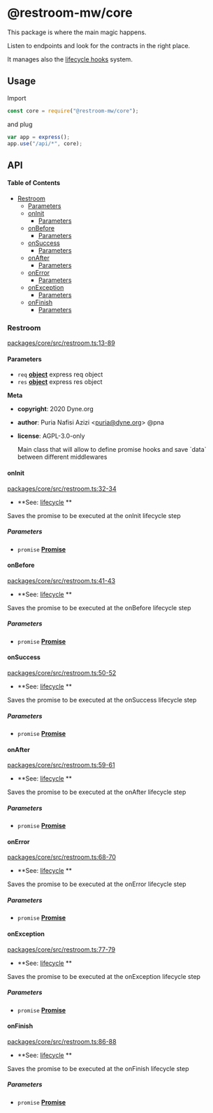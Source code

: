 # @restroom-mw/core

This package is where the main magic happens.

Listen to endpoints and look for the contracts in the right place.

It manages also the [lifecycle hooks](/architecture?id=lifecycle-hooks) system.

## Usage

Import

```js
const core = require("@restroom-mw/core");
```

and plug

```js
var app = express();
app.use("/api/*", core);
```

## API

<!-- Generated by documentation.js. Update this documentation by updating the source code. -->

#### Table of Contents

-   [Restroom](#restroom)
    -   [Parameters](#parameters)
    -   [onInit](#oninit)
        -   [Parameters](#parameters-1)
    -   [onBefore](#onbefore)
        -   [Parameters](#parameters-2)
    -   [onSuccess](#onsuccess)
        -   [Parameters](#parameters-3)
    -   [onAfter](#onafter)
        -   [Parameters](#parameters-4)
    -   [onError](#onerror)
        -   [Parameters](#parameters-5)
    -   [onException](#onexception)
        -   [Parameters](#parameters-6)
    -   [onFinish](#onfinish)
        -   [Parameters](#parameters-7)

### Restroom

[packages/core/src/restroom.ts:13-89](https://github.com/dyne/restroom-mw/blob/67c021e212417423b8d5bf317dbb559f007a8006/packages/core/src/restroom.ts#L13-L89 "Source code on GitHub")

#### Parameters

-   `req` **[object](https://developer.mozilla.org/docs/Web/JavaScript/Reference/Global_Objects/Object)** express req object
-   `res` **[object](https://developer.mozilla.org/docs/Web/JavaScript/Reference/Global_Objects/Object)** express res object

**Meta**

-   **copyright**: 2020 Dyne.org

-   **author**: Puria Nafisi Azizi &lt;puria@dyne.org> @pna
-   **license**: AGPL-3.0-only

    Main class that will allow to define promise hooks and
    save \`data\` between different middlewares

#### onInit

[packages/core/src/restroom.ts:32-34](https://github.com/dyne/restroom-mw/blob/67c021e212417423b8d5bf317dbb559f007a8006/packages/core/src/restroom.ts#L32-L34 "Source code on GitHub")

-   **See: [lifecycle](/architecture?id=lifecycle-hooks)
    **

Saves the promise to be executed at the onInit lifecycle step

##### Parameters

-   `promise` **[Promise](https://developer.mozilla.org/docs/Web/JavaScript/Reference/Global_Objects/Promise)** 

#### onBefore

[packages/core/src/restroom.ts:41-43](https://github.com/dyne/restroom-mw/blob/67c021e212417423b8d5bf317dbb559f007a8006/packages/core/src/restroom.ts#L41-L43 "Source code on GitHub")

-   **See: [lifecycle](/architecture?id=lifecycle-hooks)
    **

Saves the promise to be executed at the onBefore lifecycle step

##### Parameters

-   `promise` **[Promise](https://developer.mozilla.org/docs/Web/JavaScript/Reference/Global_Objects/Promise)** 

#### onSuccess

[packages/core/src/restroom.ts:50-52](https://github.com/dyne/restroom-mw/blob/67c021e212417423b8d5bf317dbb559f007a8006/packages/core/src/restroom.ts#L50-L52 "Source code on GitHub")

-   **See: [lifecycle](/architecture?id=lifecycle-hooks)
    **

Saves the promise to be executed at the onSuccess lifecycle step

##### Parameters

-   `promise` **[Promise](https://developer.mozilla.org/docs/Web/JavaScript/Reference/Global_Objects/Promise)** 

#### onAfter

[packages/core/src/restroom.ts:59-61](https://github.com/dyne/restroom-mw/blob/67c021e212417423b8d5bf317dbb559f007a8006/packages/core/src/restroom.ts#L59-L61 "Source code on GitHub")

-   **See: [lifecycle](/architecture?id=lifecycle-hooks)
    **

Saves the promise to be executed at the onAfter lifecycle step

##### Parameters

-   `promise` **[Promise](https://developer.mozilla.org/docs/Web/JavaScript/Reference/Global_Objects/Promise)** 

#### onError

[packages/core/src/restroom.ts:68-70](https://github.com/dyne/restroom-mw/blob/67c021e212417423b8d5bf317dbb559f007a8006/packages/core/src/restroom.ts#L68-L70 "Source code on GitHub")

-   **See: [lifecycle](/architecture?id=lifecycle-hooks)
    **

Saves the promise to be executed at the onError lifecycle step

##### Parameters

-   `promise` **[Promise](https://developer.mozilla.org/docs/Web/JavaScript/Reference/Global_Objects/Promise)** 

#### onException

[packages/core/src/restroom.ts:77-79](https://github.com/dyne/restroom-mw/blob/67c021e212417423b8d5bf317dbb559f007a8006/packages/core/src/restroom.ts#L77-L79 "Source code on GitHub")

-   **See: [lifecycle](/architecture?id=lifecycle-hooks)
    **

Saves the promise to be executed at the onException lifecycle step

##### Parameters

-   `promise` **[Promise](https://developer.mozilla.org/docs/Web/JavaScript/Reference/Global_Objects/Promise)** 

#### onFinish

[packages/core/src/restroom.ts:86-88](https://github.com/dyne/restroom-mw/blob/67c021e212417423b8d5bf317dbb559f007a8006/packages/core/src/restroom.ts#L86-L88 "Source code on GitHub")

-   **See: [lifecycle](/architecture?id=lifecycle-hooks)
    **

Saves the promise to be executed at the onFinish lifecycle step

##### Parameters

-   `promise` **[Promise](https://developer.mozilla.org/docs/Web/JavaScript/Reference/Global_Objects/Promise)** 
